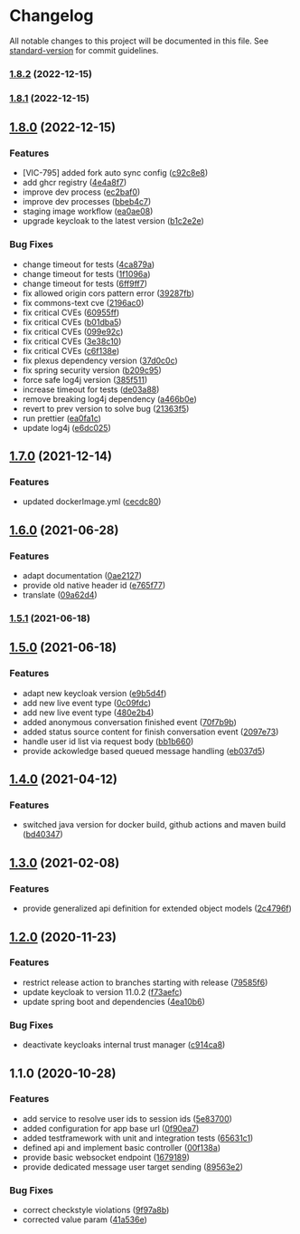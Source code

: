 # Changelog

All notable changes to this project will be documented in this file. See [standard-version](https://github.com/conventional-changelog/standard-version) for commit guidelines.

### [1.8.2](https://github.com/CaritasDeutschland/caritas-onlineBeratung-liveService/compare/v1.8.1...v1.8.2) (2022-12-15)

### [1.8.1](https://github.com/CaritasDeutschland/caritas-onlineBeratung-liveService/compare/v1.8.0...v1.8.1) (2022-12-15)

## [1.8.0](https://github.com/CaritasDeutschland/caritas-onlineBeratung-liveService/compare/v1.7.0...v1.8.0) (2022-12-15)


### Features

* [VIC-795] added fork auto sync config ([c92c8e8](https://github.com/CaritasDeutschland/caritas-onlineBeratung-liveService/commit/c92c8e850ddbc43c96437242ac94f24a6ec76c20))
* add ghcr registry ([4e4a8f7](https://github.com/CaritasDeutschland/caritas-onlineBeratung-liveService/commit/4e4a8f78ad48ec67bee16b373c283a456800227c))
* improve dev process ([ec2baf0](https://github.com/CaritasDeutschland/caritas-onlineBeratung-liveService/commit/ec2baf0c5ceae63f63583d1ddd8755f3d1e7c0e7))
* improve dev processes ([bbeb4c7](https://github.com/CaritasDeutschland/caritas-onlineBeratung-liveService/commit/bbeb4c7dfec0c3c660182765b0da5da9c6d66c6f))
* staging image workflow ([ea0ae08](https://github.com/CaritasDeutschland/caritas-onlineBeratung-liveService/commit/ea0ae0832ec308c3471cbae5742fc14d0b581164))
* upgrade keycloak to the latest version ([b1c2e2e](https://github.com/CaritasDeutschland/caritas-onlineBeratung-liveService/commit/b1c2e2ea927f961f870064449006743c64ce2b2e))


### Bug Fixes

* change timeout for tests ([4ca879a](https://github.com/CaritasDeutschland/caritas-onlineBeratung-liveService/commit/4ca879af5668122675013599bde9142bd55f5676))
* change timeout for tests ([1f1096a](https://github.com/CaritasDeutschland/caritas-onlineBeratung-liveService/commit/1f1096ae297f057729b482adbea0a3ad2725fb40))
* change timeout for tests ([6ff9ff7](https://github.com/CaritasDeutschland/caritas-onlineBeratung-liveService/commit/6ff9ff73c9ba303feb953e82d1b4a288266da748))
* fix allowed origin cors pattern error ([39287fb](https://github.com/CaritasDeutschland/caritas-onlineBeratung-liveService/commit/39287fb6bef580a4a2c0617b231c8a41c6db2d95))
* fix commons-text cve ([2196ac0](https://github.com/CaritasDeutschland/caritas-onlineBeratung-liveService/commit/2196ac03b167164abc6c7785332d67987bb35047))
* fix critical CVEs ([60955ff](https://github.com/CaritasDeutschland/caritas-onlineBeratung-liveService/commit/60955ffc83f366a3ed646199247c275e950a1859))
* fix critical CVEs ([b01dba5](https://github.com/CaritasDeutschland/caritas-onlineBeratung-liveService/commit/b01dba5408dd0f88b8edd7ce5c934051b26b86cb))
* fix critical CVEs ([099e92c](https://github.com/CaritasDeutschland/caritas-onlineBeratung-liveService/commit/099e92c6e4e6768d9491c6a42329c6b7117de1df))
* fix critical CVEs ([3e38c10](https://github.com/CaritasDeutschland/caritas-onlineBeratung-liveService/commit/3e38c101898af3bbc4da14fc036cab6d37fe4b57))
* fix critical CVEs ([c6f138e](https://github.com/CaritasDeutschland/caritas-onlineBeratung-liveService/commit/c6f138e221101f7ccf7ccaa34b9a00089e9f5516))
* fix plexus dependency version ([37d0c0c](https://github.com/CaritasDeutschland/caritas-onlineBeratung-liveService/commit/37d0c0c97ed16679760dd87482dbfe35058bb20a))
* fix spring security version ([b209c95](https://github.com/CaritasDeutschland/caritas-onlineBeratung-liveService/commit/b209c95bfd8a7d9999d301a1955b57325b69ffd9))
* force safe log4j version ([385f511](https://github.com/CaritasDeutschland/caritas-onlineBeratung-liveService/commit/385f51164c5d1db37a44a967e908a7d487726cfa))
* increase timeout for tests ([de03a88](https://github.com/CaritasDeutschland/caritas-onlineBeratung-liveService/commit/de03a882d924d5cf178b3f3a569a0a2b64379139))
* remove breaking log4j dependency ([a466b0e](https://github.com/CaritasDeutschland/caritas-onlineBeratung-liveService/commit/a466b0eac346c5471e3ca2c15cb0b454064e0e6d))
* revert to prev version to solve bug ([21363f5](https://github.com/CaritasDeutschland/caritas-onlineBeratung-liveService/commit/21363f5520c9a75528f0e18b24ea42e5fd30f026))
* run prettier ([ea0fa1c](https://github.com/CaritasDeutschland/caritas-onlineBeratung-liveService/commit/ea0fa1c6759afbac891ac379172614f16027f573))
* update log4j ([e6dc025](https://github.com/CaritasDeutschland/caritas-onlineBeratung-liveService/commit/e6dc02508bb2227a9a5baa7e45c13e6a1832f8ad))

## [1.7.0](https://github.com/CaritasDeutschland/caritas-onlineBeratung-liveService/compare/v1.6.0...v1.7.0) (2021-12-14)


### Features

* updated dockerImage.yml ([cecdc80](https://github.com/CaritasDeutschland/caritas-onlineBeratung-liveService/commit/cecdc80f0b948ecaf4777705ccd949ac761fee66))

## [1.6.0](https://github.com/CaritasDeutschland/caritas-onlineBeratung-liveService/compare/v1.5.1...v1.6.0) (2021-06-28)


### Features

* adapt documentation ([0ae2127](https://github.com/CaritasDeutschland/caritas-onlineBeratung-liveService/commit/0ae2127049bb479afeb94aa8d3a2f9432f6864ec))
* provide old native header id ([e765f77](https://github.com/CaritasDeutschland/caritas-onlineBeratung-liveService/commit/e765f77cedc9fe375c5cb6a8f10894dd5f93048b))
* translate ([09a62d4](https://github.com/CaritasDeutschland/caritas-onlineBeratung-liveService/commit/09a62d4b6e3f44b956c900720628b8ee381b4a31))

### [1.5.1](https://github.com/CaritasDeutschland/caritas-onlineBeratung-liveService/compare/v1.5.0...v1.5.1) (2021-06-18)

## [1.5.0](https://github.com/CaritasDeutschland/caritas-onlineBeratung-liveService/compare/v1.4.0...v1.5.0) (2021-06-18)


### Features

* adapt new keycloak version ([e9b5d4f](https://github.com/CaritasDeutschland/caritas-onlineBeratung-liveService/commit/e9b5d4fb9186fc17f42e536879ab9f39c1ddc59e))
* add new live event type ([0c09fdc](https://github.com/CaritasDeutschland/caritas-onlineBeratung-liveService/commit/0c09fdc906870f402ca5e0b23e4f7cec06bd0e25))
* add new live event type ([480e2b4](https://github.com/CaritasDeutschland/caritas-onlineBeratung-liveService/commit/480e2b4a1f5d7470d135a2093ddfdf0208c716e3))
* added anonymous conversation finished event ([70f7b9b](https://github.com/CaritasDeutschland/caritas-onlineBeratung-liveService/commit/70f7b9b98145c5af13258621d2fa3b2a595b4089))
* added status source content for finish conversation event ([2097e73](https://github.com/CaritasDeutschland/caritas-onlineBeratung-liveService/commit/2097e73b13b26ae8ba033ca481bff9e5868dc47f))
* handle user id list via request body ([bb1b660](https://github.com/CaritasDeutschland/caritas-onlineBeratung-liveService/commit/bb1b6607d1905b396940e2f7dd3b6d52f108123a))
* provide ackowledge based queued message handling ([eb037d5](https://github.com/CaritasDeutschland/caritas-onlineBeratung-liveService/commit/eb037d57de141b37fd878520a556fa28ba4edd49))

## [1.4.0](https://github.com/CaritasDeutschland/caritas-onlineBeratung-liveService/compare/v1.3.0...v1.4.0) (2021-04-12)


### Features

* switched java version for docker build, github actions and maven build ([bd40347](https://github.com/CaritasDeutschland/caritas-onlineBeratung-liveService/commit/bd40347d0591fedbdf2b43e3b4e4b354871407a4))

## [1.3.0](https://github.com/CaritasDeutschland/caritas-onlineBeratung-liveService/compare/v1.2.0...v1.3.0) (2021-02-08)


### Features

* provide generalized api definition for extended object models ([2c4796f](https://github.com/CaritasDeutschland/caritas-onlineBeratung-liveService/commit/2c4796f78b0183a2a9f6e1d7ab5e6c6397667980))

## [1.2.0](https://github.com/CaritasDeutschland/caritas-onlineBeratung-liveService/compare/v1.1.0...v1.2.0) (2020-11-23)


### Features

* restrict release action to branches starting with release ([79585f6](https://github.com/CaritasDeutschland/caritas-onlineBeratung-liveService/commit/79585f69241d1c28991d71847293deba6995e84c))
* update keycloak to version 11.0.2 ([f73aefc](https://github.com/CaritasDeutschland/caritas-onlineBeratung-liveService/commit/f73aefcd78a10ee76954b613165ba17e7a83a967))
* update spring boot and dependencies ([4ea10b6](https://github.com/CaritasDeutschland/caritas-onlineBeratung-liveService/commit/4ea10b6f2a0859b5a8e61d9fc4c83bba93e0a180))


### Bug Fixes

* deactivate keycloaks internal trust manager ([c914ca8](https://github.com/CaritasDeutschland/caritas-onlineBeratung-liveService/commit/c914ca8e36350aadb79c3d483a446067941777f6))

## 1.1.0 (2020-10-28)


### Features

* add service to resolve user ids to session ids ([5e83700](https://github.com/CaritasDeutschland/caritas-onlineBeratung-liveService/commit/5e83700bf8e75371e78a21799f77e581988dec3d))
* added configuration for app base url ([0f90ea7](https://github.com/CaritasDeutschland/caritas-onlineBeratung-liveService/commit/0f90ea7dfe1b7c295087575b44b92074207106d1))
* added testframework with unit and integration tests ([65631c1](https://github.com/CaritasDeutschland/caritas-onlineBeratung-liveService/commit/65631c1477a39056fcbce617ad9bd77a198c5b03))
* defined api and implement basic controller ([00f138a](https://github.com/CaritasDeutschland/caritas-onlineBeratung-liveService/commit/00f138adc62ebc307e91d17ce60c842e6830051a))
* provide basic websocket endpoint ([1679189](https://github.com/CaritasDeutschland/caritas-onlineBeratung-liveService/commit/1679189a7d1aa9c31c069cd1c81aee3f773a54ba))
* provide dedicated message user target sending ([89563e2](https://github.com/CaritasDeutschland/caritas-onlineBeratung-liveService/commit/89563e27db2f01f36302fff4f78d9e4c8fa92348))


### Bug Fixes

* correct checkstyle violations ([9f97a8b](https://github.com/CaritasDeutschland/caritas-onlineBeratung-liveService/commit/9f97a8b4bd90a223d12e85fa06abb620b7d40e36))
* corrected value param ([41a536e](https://github.com/CaritasDeutschland/caritas-onlineBeratung-liveService/commit/41a536ee56b3db5a02cf04365dcf64945285452b))
